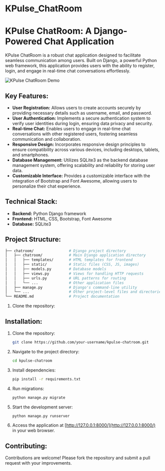 # KPulse_ChatRoom
# KPulse ChatRoom: A Django-Powered Chat Application

KPulse ChatRoom is a robust chat application designed to facilitate seamless communication among users. Built on Django, a powerful Python web framework, this application provides users with the ability to register, login, and engage in real-time chat conversations effortlessly.

![KPulse ChatRoom Demo](demo.gif)

## Key Features:

- **User Registration:** Allows users to create accounts securely by providing necessary details such as username, email, and password.
- **User Authentication:** Implements a secure authentication system to verify user identities during login, ensuring data privacy and security.
- **Real-time Chat:** Enables users to engage in real-time chat conversations with other registered users, fostering seamless communication and collaboration.
- **Responsive Design:** Incorporates responsive design principles to ensure compatibility across various devices, including desktops, tablets, and smartphones.
- **Database Management:** Utilizes SQLite3 as the backend database management system, offering scalability and reliability for storing user data.
- **Customizable Interface:** Provides a customizable interface with the integration of Bootstrap and Font Awesome, allowing users to personalize their chat experience.

## Technical Stack:

- **Backend:** Python Django framework
- **Frontend:** HTML, CSS, Bootstrap, Font Awesome
- **Database:** SQLite3

## Project Structure:
``` bash
├── chatroom/                # Django project directory
│   ├── chatroom/            # Main Django application directory
│   │   ├── templates/       # HTML templates for frontend
│   │   ├── static/          # Static files (CSS, JS, images)
│   │   ├── models.py        # Database models
│   │   ├── views.py         # Views for handling HTTP requests
│   │   ├── urls.py          # URL patterns for routing
│   │   └── ...              # Other application files
│   ├── manage.py            # Django's command-line utility
│   └── ...                  # Other project-level files and directories
└── README.md                # Project documentation
```



1. Clone the repository:

## Installation:

1. Clone the repository:

    ```bash
    git clone https://github.com/your-username/kpulse-chatroom.git
    ```

2. Navigate to the project directory:

    ```bash
    cd kpulse-chatroom
    ```

3. Install dependencies:

    ```bash
    pip install -r requirements.txt
    ```

4. Run migrations:

    ```bash
    python manage.py migrate
    ```

5. Start the development server:

    ```bash
    python manage.py runserver
    ```

6. Access the application at [http://127.0.0.1:8000/](http://127.0.0.1:8000/) in your web browser.

## Contributing:

Contributions are welcome! Please fork the repository and submit a pull request with your improvements.


